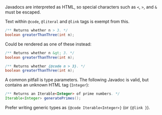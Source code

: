 Javadocs are interpreted as HTML, so special characters such as `<`, `>`, and
`&` must be escaped.

Text within `@code`, `@literal` and `@link` tags is exempt from this.

```java {.bad}
/** Returns whether n > 3. */
boolean greaterThanThree(int n);
```

Could be rendered as one of these instead:

```java {.good}
/** Returns whether n &gt; 3. */
boolean greaterThanThree(int n);

/** Returns whether {@code n > 3}. */
boolean greaterThanThree(int n);
```

A common pitfall is type parameters. The following Javadoc is valid, but
contains an unknown HTML tag (`Integer`):

```java {.bad}
/** Returns an Iterable<Integer> of prime numbers. */
Iterable<Integer> generatePrimes();
```

Prefer writing generic types as `{@code Iterable<Integer>}` (or `{@link }`).

